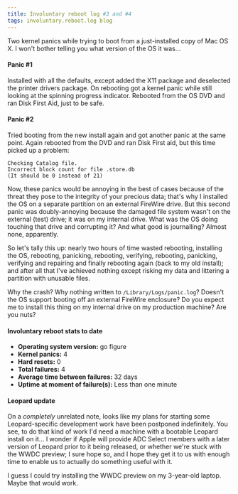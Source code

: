 ```yaml
---
title: Involuntary reboot log #3 and #4
tags: involuntary.reboot.log blog
---
```


Two kernel panics while trying to boot from a just-installed copy of Mac OS X. I won't bother telling you what version of the OS it was...

#### Panic \#1

Installed with all the defaults, except added the X11 package and deselected the printer drivers package. On rebooting got a kernel panic while still looking at the spinning progress indicator. Rebooted from the OS DVD and ran Disk First Aid, just to be safe.

#### Panic \#2

Tried booting from the new install again and got another panic at the same point. Again rebooted from the DVD and ran Disk First aid, but this time picked up a problem:

    Checking Catalog file.
    Incorrect block count for file .store.db
    (It should be 0 instead of 21)

Now, these panics would be annoying in the best of cases because of the threat they pose to the integrity of your precious data; that's why I installed the OS on a separate partition on an external FireWire drive. But this second panic was doubly-annoying because the damaged file system wasn't on the external (test) drive; it was on my internal drive. What was the OS doing touching that drive and corrupting it? And what good is journalling? Almost none, apparently.

So let's tally this up: nearly two hours of time wasted rebooting, installing the OS, rebooting, panicking, rebooting, verifying, rebooting, panicking, verifying and repairing and finally rebooting again (back to my old install); and after all that I've achieved nothing except risking my data and littering a partition with unusable files.

Why the crash? Why nothing written to `/Library/Logs/panic.log`? Doesn't the OS support booting off an external FireWire enclosure? Do you expect me to install this thing on my internal drive on my production machine? Are you nuts?

#### Involuntary reboot stats to date

-   **Operating system version:** go figure
-   **Kernel panics:** 4
-   **Hard resets:** 0
-   **Total failures:** 4
-   **Average time between failures:** 32 days
-   **Uptime at moment of failure(s):** Less than one minute

#### Leopard update

On a _completely_ unrelated note, looks like my plans for starting some Leopard-specific development work have been postponed indefinitely. You see, to do that kind of work I'd need a machine with a bootable Leopard install on it... I wonder if Apple will provide ADC Select members with a later version of Leopard prior to it being released, or whether we're stuck with the WWDC preview; I sure hope so, and I hope they get it to us with enough time to enable us to actually do something useful with it.

I guess I could try installing the WWDC preview on my 3-year-old laptop. Maybe that would work.
